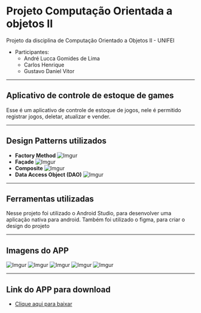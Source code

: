 # Projeto Computação Orientada a objetos II
Projeto da disciplina de Computação Orientado a Objetos II - UNIFEI
* Participantes:
  * André Lucca Gomides de Lima
  * Carlos Henrique
  * Gustavo Daniel Vitor
---
## Aplicativo de controle de estoque de games
Esse é um aplicativo de controle de estoque de jogos, nele é permitido registrar jogos, deletar, atualizar e 
vender.

---
## Design Patterns utilizados
* **Factory Method**
  ![Imgur](https://i.imgur.com/ehp3WSn.png)
* **Façade**
  ![Imgur](https://i.imgur.com/d6zNBBV.png)
* **Composite**
  ![Imgur](https://i.imgur.com/YJP9CFQ.png)
* **Data Access Object (DAO)**
  ![Imgur](https://i.imgur.com/FVvc3Pn.png)
---
## Ferramentas utilizadas
Nesse projeto foi utilizado o Android Studio, para desenvolver uma aplicação nativa para android. 
Também foi utilizado o figma, para criar o design do projeto

---

## Imagens do APP
![Imgur](https://i.imgur.com/0QR5E1c.jpg?1)
![Imgur](https://i.imgur.com/FNZjg0a.jpg?1)
![Imgur](https://i.imgur.com/Ng1eZgG.jpg?4)
![Imgur](https://i.imgur.com/3fwL1cz.jpg?2)
![Imgur](https://i.imgur.com/SUENh2V.jpg?2)

---

## Link do APP para download
* [Clique aqui para baixar](https://drive.google.com/file/d/1q5B2WYcIno0yEOSKY6kYa-Dl_rDKMBew/view?usp=share_link)